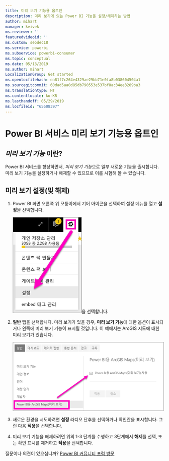 ```yaml
---
title: 미리 보기 기능용 옵트인
description: 미리 보기에 있는 Power BI 기능을 설정/해제하는 방법
author: mihart
manager: kvivek
ms.reviewer: ''
featuredvideoid: ''
ms.custom: seodec18
ms.service: powerbi
ms.subservice: powerbi-consumer
ms.topic: conceptual
ms.date: 05/13/2019
ms.author: mihart
LocalizationGroup: Get started
ms.openlocfilehash: ea81f7c264e4329ae29bb71e0fa8b038604504a1
ms.sourcegitcommit: 60dad5aa0d85db790553e537bf8ac34ee3289ba3
ms.translationtype: HT
ms.contentlocale: ko-KR
ms.lasthandoff: 05/29/2019
ms.locfileid: "65608397"
---
```

# <a name="opt-in-for-power-bi-service-preview-features"></a>Power BI 서비스 미리 보기 기능용 옵트인
## <a name="what-are-preview-features"></a>*미리 보기 기능* 이란?
Power BI 서비스를 향상하면서, *미리 보기 기능*으로 일부 새로운 기능을 출시합니다. 미리 보기 기능을 설정하거나 해제할 수 있으므로 이를 시험해 볼 수 있습니다.


## <a name="find-previews-and-turn-them-on-and-off"></a>미리 보기 설정(및 해제)
1. Power BI 화면 오른쪽 위 모퉁이에서 기어 아이콘을 선택하여 설정 메뉴를 열고 **설정**을 선택합니다.
   
   ![설정 메뉴](./media/end-user-preview-features/power-bi-settings.png)을 선택합니다.
2. **일반** 탭을 선택합니다. 미리 보기가 있을 경우, **미리 보기 기능**에 대한 옵션이 표시되거나 왼쪽에 미리 보기 기능이 표시될 것입니다.  이 예에서는 ArcGIS 지도에 대한 미리 보기가 있습니다. 
   
   ![일반 탭](./media/end-user-preview-features/power-bi-preview-arcgis.png)
3. 새로운 환경을 시도하려면 **설정** 라디오 단추를 선택하거나 확인란을 표시합니다. 그런 다음 **적용**을 선택합니다.
4. 미리 보기 기능을 해제하려면 위의 1-3 단계를 수행하고 3단계에서 **해제**를 선택, 또는 확인 표시를 제거하고 **적용**을 선택합니다.


질문이나 의견이 있으십니까? [Power BI 커뮤니티 포럼 방문](http://community.powerbi.com/t5/Navigation-Preview-Forum/bd-p/NavigationPreview)

